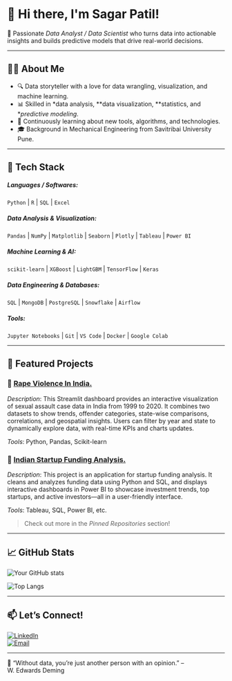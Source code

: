 # 👋 Hi there, I'm Sagar Patil!

🎯 Passionate *Data Analyst / Data Scientist* who turns data into actionable insights and builds predictive models that drive real-world decisions.

---

## 👨‍💻 About Me

- 🔍 Data storyteller with a love for data wrangling, visualization, and machine learning.
- 📊 Skilled in *data analysis, **data visualization, **statistics, and **predictive modeling*.
- 🧠 Continuously learning about new tools, algorithms, and technologies.
- 🎓 Background in Mechanical Engineering from Savitribai University Pune.

---

## 💼 Tech Stack

##### Languages / Softwares:
`Python` | `R` | `SQL` | `Excel`

##### Data Analysis & Visualization:
`Pandas` | `NumPy` | `Matplotlib` | `Seaborn` | `Plotly` | `Tableau` | `Power BI`

##### Machine Learning & AI:
`scikit-learn` | `XGBoost` | `LightGBM` | `TensorFlow` | `Keras`

##### Data Engineering & Databases:
`SQL` | `MongoDB` | `PostgreSQL` | `Snowflake` | `Airflow`

##### Tools:
`Jupyter Notebooks` | `Git` | `VS Code` | `Docker` | `Google Colab`

---

## 📂 Featured Projects

### 🔹 [Rape Violence In India.]( https://github.com/SagarPatil-2808/Rape-Violence-In-India-Project)
*Description*: This Streamlit dashboard provides an interactive visualization of sexual assault case data in India from 1999 to 2020. It combines two datasets to show trends, offender categories, state-wise comparisons, correlations, and geospatial insights. Users can filter by year and state to dynamically explore data, with real-time KPIs and charts updates.
  
*Tools*: Python, Pandas, Scikit-learn

### 🔹 [Indian Startup Funding Analysis.]( https://github.com/SagarPatil-2808/Indian-Startup-Funding-Analysis.)
*Description*: This project is an application for startup funding analysis. It cleans and analyzes funding data using Python and SQL, and displays interactive dashboards in Power BI to showcase investment trends, top startups, and active investors—all in a user-friendly interface. 

*Tools*: Tableau, SQL, Power BI, etc.

> Check out more in the *Pinned Repositories* section!

---

## 📈 GitHub Stats

![Your GitHub stats](https://github-readme-stats.vercel.app/api?username=yourusername&show_icons=true&hide_title=true&theme=default)

![Top Langs](https://github-readme-stats.vercel.app/api/top-langs/?username=yourusername&layout=compact&theme=default)

---

## 📫 Let’s Connect!

[![LinkedIn](https://img.shields.io/badge/LinkedIn-blue?style=for-the-badge&logo=linkedin)](https://www.linkedin.com/in/sagar-patil-3673832a3/)  
[![Email](https://img.shields.io/badge/Email-red?style=for-the-badge&logo=gmail)](mailto:sagyy2001@gmail.com)

---

🧠 “Without data, you’re just another person with an opinion.” – W. Edwards Deming
